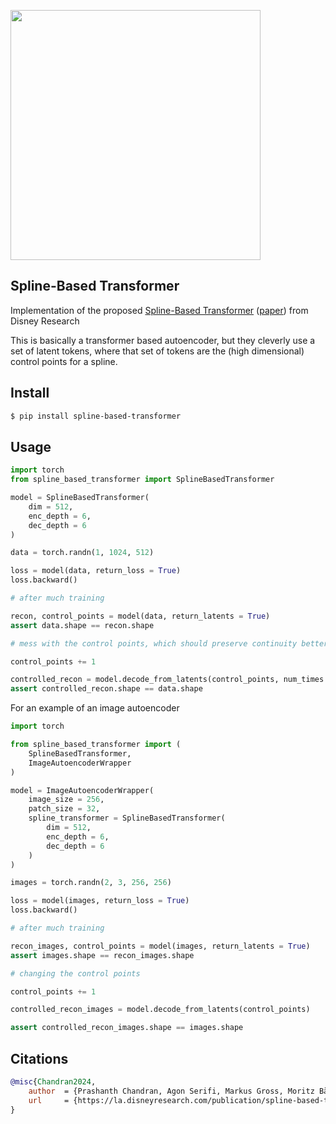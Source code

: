 <img src="./spline-based-transformer.png" width="400px"></img>

## Spline-Based Transformer

Implementation of the proposed <a href="https://www.youtube.com/watch?v=AzolLlIbKhg">Spline-Based Transformer</a> ([paper](https://la.disneyresearch.com/wp-content/uploads/SBT.pdf)) from Disney Research

This is basically a transformer based autoencoder, but they cleverly use a set of latent tokens, where that set of tokens are the (high dimensional) control points for a spline.

## Install

```bash
$ pip install spline-based-transformer
```

## Usage

```python
import torch
from spline_based_transformer import SplineBasedTransformer

model = SplineBasedTransformer(
    dim = 512,
    enc_depth = 6,
    dec_depth = 6
)

data = torch.randn(1, 1024, 512)

loss = model(data, return_loss = True)
loss.backward()

# after much training

recon, control_points = model(data, return_latents = True)
assert data.shape == recon.shape

# mess with the control points, which should preserve continuity better

control_points += 1

controlled_recon = model.decode_from_latents(control_points, num_times = 1024)
assert controlled_recon.shape == data.shape
```

For an example of an image autoencoder

```python
import torch

from spline_based_transformer import (
    SplineBasedTransformer,
    ImageAutoencoderWrapper
)

model = ImageAutoencoderWrapper(
    image_size = 256,
    patch_size = 32,
    spline_transformer = SplineBasedTransformer(
        dim = 512,
        enc_depth = 6,
        dec_depth = 6
    )
)

images = torch.randn(2, 3, 256, 256)

loss = model(images, return_loss = True)
loss.backward()

# after much training

recon_images, control_points = model(images, return_latents = True)
assert images.shape == recon_images.shape

# changing the control points

control_points += 1

controlled_recon_images = model.decode_from_latents(control_points)

assert controlled_recon_images.shape == images.shape
```

## Citations

```bibtex
@misc{Chandran2024,
    author  = {Prashanth Chandran, Agon Serifi, Markus Gross, Moritz Bächer},
    url     = {https://la.disneyresearch.com/publication/spline-based-transformers/}
}
```
